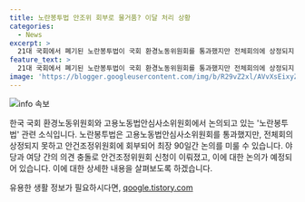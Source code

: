 ```yaml
---
title: 노란봉투법 안조위 회부로 물거품? 이달 처리 상황
categories:
  - News
excerpt: >
  21대 국회에서 폐기된 노란봉투법이 국회 환경노동위원회를 통과했지만 전체회의에 상정되지 못하고 안건조정위원회에 회부됐다. 국회 환경노동위원회 소위에서는 노란봉투법이 더불어민주당의 당론으로 의결되었지만, 여당의 반발로 안건조정위원회로 회부되었고 최장 90일간 논의할 수 있다. 이에 대한 각 정당 의원들의 입장과 비판이 이어지고 있으며, 법안에는 특수고용노동자와 플랫폼 종사 노동자의 단결권을 보장하는 내용이 담겨있다.
feature_text: >
  21대 국회에서 폐기된 노란봉투법이 국회 환경노동위원회를 통과했지만 전체회의에 상정되지 못하고 안건조정위원회에 회부됐다. 국회 환경노동위원회 소위에서는 노란봉투법이 더불어민주당의 당론으로 의결되었지만, 여당의 반발로 안건조정위원회로 회부되었고 최장 90일간 논의할 수 있다. 이에 대한 각 정당 의원들의 입장과 비판이 이어지고 있으며, 법안에는 특수고용노동자와 플랫폼 종사 노동자의 단결권을 보장하는 내용이 담겨있다.
image: 'https://blogger.googleusercontent.com/img/b/R29vZ2xl/AVvXsEixyZcFfHzMRdzZMjFBmAUKJYCLCGyLL1o632UiGVXcaFdKo_bkvkuCioo0uUKlGfBVcT3P84aROyZIXSBEx3Aw5nCQ3pTgDom1WDC4m8eifvWiAmWEEVb4x6G_l8C0QH225ldMjyaFvpxGEBGNO37VmDTDMHGhJPq73UglMfDca1-0aw/s1600/blogspot.png'
---
```


<p><img src="https://blogger.googleusercontent.com/img/b/R29vZ2xl/AVvXsEixyZcFfHzMRdzZMjFBmAUKJYCLCGyLL1o632UiGVXcaFdKo_bkvkuCioo0uUKlGfBVcT3P84aROyZIXSBEx3Aw5nCQ3pTgDom1WDC4m8eifvWiAmWEEVb4x6G_l8C0QH225ldMjyaFvpxGEBGNO37VmDTDMHGhJPq73UglMfDca1-0aw/s1600/blogspot.png" alt="info 속보" /></p>

<p>한국 국회 환경노동위원회와 고용노동법안심사소위원회에서 논의되고 있는 '노란봉투법' 관련 소식입니다. 노란봉투법은 고용노동법안심사소위원회를 통과했지만, 전체회의 상정되지 못하고 안건조정위원회에 회부되어 최장 90일간 논의를 미룰 수 있습니다. 야당과 여당 간의 의견 충돌로 안건조정위원회 신청이 이뤄졌고, 이에 대한 논의가 예정되어 있습니다. 이에 대한 상세한 내용을 살펴보도록 하겠습니다.</p>
유용한 생활 정보가 필요하시다면, <a href="https://qoogle.tistory.com" rel="dofollow">qoogle.tistory.com</a>


